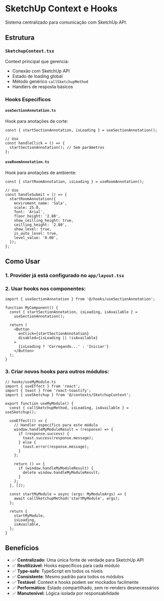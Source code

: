 # SketchUp Context e Hooks

Sistema centralizado para comunicação com SketchUp API.

## Estrutura

### `SketchupContext.tsx`

Context principal que gerencia:

- Conexão com SketchUp API
- Estado de loading global
- Método genérico `callSketchupMethod`
- Handlers de resposta básicos

### Hooks Específicos

#### `useSectionAnnotation.ts`

Hook para anotações de corte:

```tsx
const { startSectionAnnotation, isLoading } = useSectionAnnotation();

// Uso
const handleClick = () => {
  startSectionAnnotation(); // Sem parâmetros
};
```

#### `useRoomAnnotation.ts`

Hook para anotações de ambiente:

```tsx
const { startRoomAnnotation, isLoading } = useRoomAnnotation();

// Uso
const handleSubmit = () => {
  startRoomAnnotation({
    enviroment_name: 'Sala',
    scale: 25.0,
    font: 'Arial',
    floor_height: '2.80',
    show_ceilling_height: true,
    ceilling_height: '2.80',
    show_level: true,
    is_auto_level: true,
    level_value: '0.00',
  });
};
```

## Como Usar

### 1. Provider já está configurado no `app/layout.tsx`

### 2. Usar hooks nos componentes:

```tsx
import { useSectionAnnotation } from '@/hooks/useSectionAnnotation';

function MyComponent() {
  const { startSectionAnnotation, isLoading, isAvailable } =
    useSectionAnnotation();

  return (
    <Button
      onClick={startSectionAnnotation}
      disabled={isLoading || !isAvailable}
    >
      {isLoading ? 'Carregando...' : 'Iniciar'}
    </Button>
  );
}
```

### 3. Criar novos hooks para outros módulos:

```tsx
// hooks/useMyModule.ts
import { useEffect } from 'react';
import { toast } from 'react-toastify';
import { useSketchup } from '@/contexts/SketchupContext';

export function useMyModule() {
  const { callSketchupMethod, isLoading, isAvailable } = useSketchup();

  useEffect(() => {
    // Handler específico para este módulo
    window.handleMyModuleResult = (response) => {
      if (response.success) {
        toast.success(response.message);
      } else {
        toast.error(response.message);
      }
    };

    return () => {
      if (window.handleMyModuleResult) {
        delete window.handleMyModuleResult;
      }
    };
  }, []);

  const startMyModule = async (args: MyModuleArgs) => {
    await callSketchupMethod('startMyModule', args);
  };

  return {
    startMyModule,
    isLoading,
    isAvailable,
  };
}
```

## Benefícios

- ✅ **Centralizado**: Uma única fonte de verdade para SketchUp API
- ✅ **Reutilizável**: Hooks específicos para cada módulo
- ✅ **Type-safe**: TypeScript em todos os níveis
- ✅ **Consistente**: Mesmo padrão para todos os módulos
- ✅ **Testável**: Context e hooks podem ser mockados facilmente
- ✅ **Performático**: Estado compartilhado, sem re-renders desnecessários
- ✅ **Manutenível**: Lógica isolada por responsabilidade
